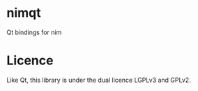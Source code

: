 # nimqt
Qt bindings for nim

# Licence
Like Qt, this library is under the dual licence LGPLv3 and GPLv2.
